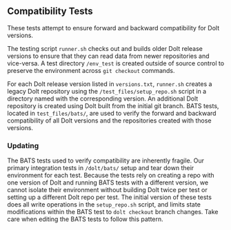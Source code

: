 ## Compatibility Tests

These tests attempt to ensure forward and backward compatibility for Dolt versions.

The testing script `runner.sh` checks out and builds older Dolt release versions to ensure that they can read data from
newer repositories and vice-versa.
A test directory `/env_test` is created outside of source control to preserve the environment across
`git checkout` commands.

For each Dolt release version listed in `versions.txt`, `runner.sh` creates a legacy Dolt repository using the
`/test_files/setup_repo.sh` script in a directory named with the corresponding version.
An additional Dolt repository is created using Dolt built from the initial git branch.
BATS tests, located in `test_files/bats/`, are used to verify the forward and backward compatibility of all Dolt versions
and the repositories created with those versions.

### Updating

The BATS tests used to verify compatibility are inherently fragile.
Our primary integration tests in `/dolt/bats/` setup and tear down their environment for each test.
Because the tests rely on creating a repo with one version of Dolt and running BATS tests with a different version, 
we cannot isolate their environment without building Dolt twice per test or setting up a different Dolt repo per test.
The initial version of these tests does all write operations in the `setup_repo.sh` script, and limits state modifications
within the BATS test to `dolt checkout` branch changes. Take care when editing the BATS tests to follow this pattern.